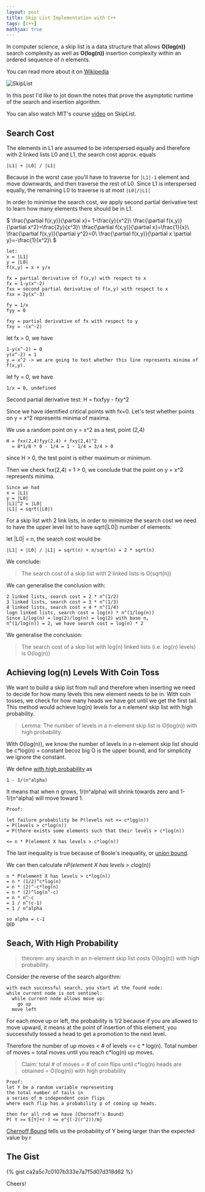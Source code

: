 ```yaml
---
layout: post
title: Skip List Implementation with C++
tags: [c++]
mathjax: true
---
```


In computer science, a skip list is a data structure that allows <strong>O(log(n))</strong> search complexity as well as <strong>O(log(n))</strong> insertion complexity within an ordered sequence of <i>n</i> elements.

You can read more about it on [Wikipedia](https://en.wikipedia.org/wiki/Skip_list)

![SkipList](https://user-images.githubusercontent.com/44837996/57189085-903abc00-6f3c-11e9-8061-311bbc1d6604.png)

In this post I'd like to jot down the notes that prove the asymptotic runtime of the search and insertion algorithm.

You can also watch MIT's course [video](https://www.youtube.com/watch?v=2g9OSRKJuzM&t=2190s) on SkipList.

## Search Cost

The elements in L1 are assumed to be interspersed equally and therefore with 2 linked lists L0 and L1, the search cost approx. equals

```
|L1| + |L0| / |L1|
```

Because in the worst case you'll have to traverse for ```|L1|-1``` element and move downwards, and then traverse the rest of L0. Since L1 is interspersed equally, the remaining L0 to traverse is at most ```|L0|/|L1|```

In order to minimise the search cost, we apply second partial derivative test to learn how many elements there should be in L1.


$
\frac{\partial f(x,y)}{\partial x}= 1-\frac{y}{x^2}\\
\frac{\partial f(x,y)}{\partial x^2}=\frac{2y}{x^3}\\
\frac{\partial f(x,y)}{\partial x}=\frac{1}{x}\\
\frac{\partial f(x,y)}{\partial y^2}=0\\
\frac{\partial f(x,y)}{\partial x \partial y}=-\frac{1}{x^2}\\
$

```
let:
x = |L1|
y = |L0|
f(x,y) = x + y/x

fx = partial derivative of f(x,y) with respect to x
fx = 1-y(x^-2)
fxx = second partial derivative of f(x,y) with respect to x
fxx = 2y(x^-3)

fy = 1/x
fyy = 0

fxy = partial derivative of fx with respect to y
fxy = -(x^-2)
```
let fx = 0, we have
```
1-y(x^-2) = 0
y(x^-2) = 1
y = x^2 -> we are going to test whether this line represents minima of f(x,y).
```
let fy = 0, we have
```
1/x = 0, undefined
```


Second partial derivative test:
H = fxxfyy - fxy^2

Since we have identified critical points with fx=0.
Let's test whether points on y = x^2 represents minima of maxima.

We use a random point on y = x^2 as a test, point (2,4)
```
H = fxx(2,4)fyy(2,4) + fxy(2,4)^2
  = 8*1/8 * 0 - 1/4 = 1 - 1/4 = 3/4 > 0
```
since H > 0, the test point is either maximum or minimum.

Then we check fxx(2,4) = 1 > 0, we conclude that the point on y = x^2 represents minima.


```
Since we had
x = |L1|
y = |L0|
|L1|^2 = |L0|
|L1| = sqrt(|L0|)
```
For a skip list with 2 link lists, in order to mimimize the search cost we need to have the upper level list to have sqrt(|L0|) number of elements.

let |L0| = n, the search cost would be

```|L1| + |L0| / |L1| = sqrt(n) + n/sqrt(n) = 2 * sqrt(n)```

We conclude:

> The search cost of a skip list with 2 linked lists is O(sqrt(n))

We can generalise the conclusion with:
```
2 linked lists, search cost = 2 * n^(1/2)
3 linked lists, search cost = 3 * n^(1/3)
4 linked lists, search cost = 4 * n^(1/4)
logn linked lists, search cost = log(n) * n^(1/log(n))
Since 1/log(n) = log(2)/log(n) = log(2) with base n,
n^(1/log(n)) = 2, we have search cost = log(n) * 2
```

We generalise the conclusion:
> The search cost of a skip list with log(n) linked lists (i.e. log(n) levels) is O(log(n))

## Achieving log(n) Levels With Coin Toss
We want to build a skip list from null and therefore when inserting we need to decide for how many levels this new element needs to be in. With coin tosses, we check for how many heads we have got until we get the first tail. This method would achieve log(n) levels for a n element skip list with high probability.


> Lemma: The number of levels in a n-element skip list is O(log(n)) with high probability.

With O(log(n)), we know the number of levels in a n-element skip list should be c*log(n) + constant becoz big O is the upper bound, and for simplicity we ignore the constant.

We define <u>with high probability</u> as
```
1 - 1/(n^alpha)
```
It means that when n grows, 1/(n^alpha) will shrink towards zero and 1-1/(n^alpha) will move toward 1.
```
Proof:

let failure probability be P(levels not <= c*lgg(n))
= P(levels > c*log(n))
= P(there exists some elements such that their levels > c*log(n))

<= n * P(element X has levels > c*log(n))
```
The last inequality is true because of Boole's inequality, or [union bound](https://en.wikipedia.org/wiki/Boole%27s_inequality).

We can then calculate n*P(element X has levels > c*log(n))

```
n * P(element X has levels > c*log(n))
= n * (1/2)^c*log(n)
= n * (2)^-c*log(n)
= n * (2)^log(n^-c)
= n * n^-c
= 1 / n^(c-1)
= 1 / n^alpha

so alpha = c-1
QED
```

## Seach, With High Probability

> theorem: any search in an n-element skip list costs O(log(n)) with high probability.

Consider the reverse of the search algorithm:
```
with each successful search, you start at the found node:
while current node is not sentinel:
  while current node allows move up:
    go up
  move left
```
For each move up or left, the probability is 1/2 because if you are allowed to move upward, it means at the point of insertion of this element, you successfully tossed a head to get a promotion to the next level.

Therefore the number of up moves < # of levels <= c * log(n).
Total number of moves = total moves until you reach c*log(n) up moves.

> Claim: total # of moves = # of coin flips until c*log(n) heads are obtained = O(log(n)) with high probability


```
Proof:
let Y be a random variable representing
the total number of tails in
a series of m independent coin flips
where each flip has a probability p of coming up heads.

then for all r>0 we have (Chernoff's Bound)
P( Y >= E[Y]+r ) <= e^{(-2(r^2))/m}
```

[Chernoff Bound](https://en.wikipedia.org/wiki/Chernoff_bound) tells us the probability of Y being larger than the expected value by r

## The Gist

{% gist ca2a5c7c0107b333e7a7f5d07d318d62 %}

Cheers!
